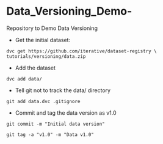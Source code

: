 # Data_Versioning_Demo-
Repository to Demo Data Versioning 

- Get the initial dataset:
 
`dvc get https://github.com/iterative/dataset-registry \
                                    tutorials/versioning/data.zip`
                                    
- Add the dataset 

`dvc add data/`

- Tell git not to track the data/ directory

`git add data.dvc .gitignore` 

- Commit and tag the data version as v1.0 

`git commit -m "Initial data version"`

`git tag -a "v1.0" -m "Data v1.0"`

